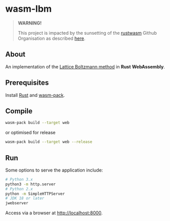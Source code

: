 # wasm-lbm

> **WARNING!**
> 
> This project is impacted by the sunsetting of the [rustwasm](https://github.com/rustwasm) Github Organisation as described [here](https://blog.rust-lang.org/inside-rust/2025/07/21/sunsetting-the-rustwasm-github-org/).

## About

An implementation of the [Lattice Boltzmann method](https://en.wikipedia.org/wiki/Lattice_Boltzmann_methods) in **Rust** **WebAssembly**.

## Prerequisites

Install [Rust](https://www.rust-lang.org/) and [wasm-pack](https://github.com/rustwasm/wasm-pack).

## Compile

```bash
wasm-pack build --target web
```
or optimised for release
```bash
wasm-pack build --target web --release
```

## Run

Some options to serve the application include:
```bash
# Python 3.x
python3 -m http.server
# Python 2.x
python -m SimpleHTTPServer
# JDK 18 or later
jwebserver
```

Access via a browser at [http://localhost:8000](http://localhost:8000).
